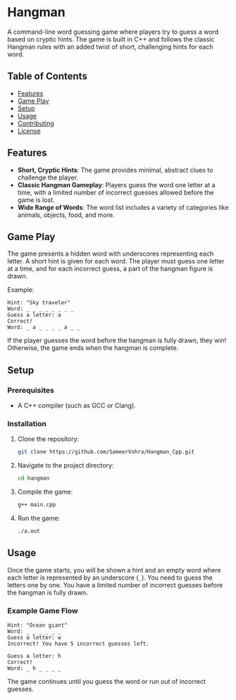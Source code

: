# Hangman

A command-line word guessing game where players try to guess a word based on cryptic hints. The game is built in C++ and follows the classic Hangman rules with an added twist of short, challenging hints for each word.

## Table of Contents

- [Features](#features)
- [Game Play](#game-play)
- [Setup](#setup)
- [Usage](#usage)
- [Contributing](#contributing)
- [License](#license)

## Features

- **Short, Cryptic Hints**: The game provides minimal, abstract clues to challenge the player.
- **Classic Hangman Gameplay**: Players guess the word one letter at a time, with a limited number of incorrect guesses allowed before the game is lost.
- **Wide Range of Words**: The word list includes a variety of categories like animals, objects, food, and more.

## Game Play

The game presents a hidden word with underscores representing each letter. A short hint is given for each word. The player must guess one letter at a time, and for each incorrect guess, a part of the hangman figure is drawn.

Example:
```
Hint: "Sky traveler"
Word: _ _ _ _ _ _ _ _
Guess a letter: a
Correct!
Word: _ a _ _ _ _ a _ _
```

If the player guesses the word before the hangman is fully drawn, they win! Otherwise, the game ends when the hangman is complete.

## Setup

### Prerequisites

- A C++ compiler (such as GCC or Clang).

### Installation

1. Clone the repository:
   ```bash
   git clone https://github.com/SameerVohra/Hangman_Cpp.git   
   ```

2. Navigate to the project directory:
   ```bash
   cd hangman
   ```

3. Compile the game:
   ```bash
   g++ main.cpp
   ```

4. Run the game:
   ```bash
   ./a.out
   ```

## Usage

Once the game starts, you will be shown a hint and an empty word where each letter is represented by an underscore (`_`). You need to guess the letters one by one. You have a limited number of incorrect guesses before the hangman is fully drawn.

### Example Game Flow

```
Hint: "Ocean giant"
Word: _ _ _ _ _ _
Guess a letter: w
Incorrect! You have 5 incorrect guesses left.

Guess a letter: h
Correct!
Word: _ h _ _ _ _
```

The game continues until you guess the word or run out of incorrect guesses.
